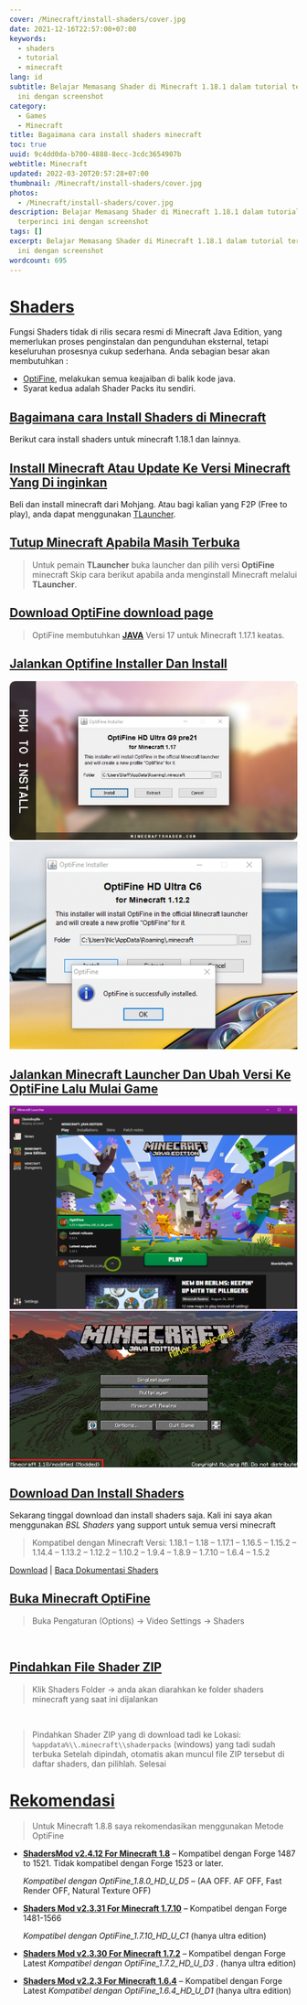 ```yaml
---
cover: /Minecraft/install-shaders/cover.jpg
date: 2021-12-16T22:57:00+07:00
keywords:
  - shaders
  - tutorial
  - minecraft
lang: id
subtitle: Belajar Memasang Shader di Minecraft 1.18.1 dalam tutorial terperinci
  ini dengan screenshot
category:
  - Games
  - Minecraft
title: Bagaimana cara install shaders minecraft
toc: true
uuid: 9c4dd0da-b700-4888-8ecc-3cdc3654907b
webtitle: Minecraft
updated: 2022-03-20T20:57:28+07:00
thumbnail: /Minecraft/install-shaders/cover.jpg
photos:
  - /Minecraft/install-shaders/cover.jpg
description: Belajar Memasang Shader di Minecraft 1.18.1 dalam tutorial
  terperinci ini dengan screenshot
tags: []
excerpt: Belajar Memasang Shader di Minecraft 1.18.1 dalam tutorial terperinci
  ini dengan screenshot
wordcount: 695
---
```


<h1 id="shaders" tabindex="-1"><a class="header-anchor" href="#shaders">Shaders</a></h1>
<p>Fungsi Shaders tidak di rilis secara resmi di Minecraft Java Edition, yang memerlukan proses penginstalan dan pengunduhan eksternal, tetapi keseluruhan prosesnya cukup sederhana. Anda sebagian besar akan membutuhkan :</p>
<ul>
<li><a href="https://optifine.net/home">OptiFine</a>, melakukan semua keajaiban di balik kode java.</li>
<li>Syarat kedua adalah Shader Packs itu sendiri.</li>
</ul>
<h2 id="bagaimana-cara-install-shaders-di-minecraft" tabindex="-1"><a class="header-anchor" href="#bagaimana-cara-install-shaders-di-minecraft">Bagaimana cara Install Shaders di Minecraft</a></h2>
<p>Berikut cara install shaders untuk minecraft 1.18.1 dan lainnya.</p>
<h2 id="install-minecraft-atau-update-ke-versi-minecraft-yang-di-inginkan" tabindex="-1"><a class="header-anchor" href="#install-minecraft-atau-update-ke-versi-minecraft-yang-di-inginkan">Install Minecraft Atau Update Ke Versi Minecraft Yang Di inginkan</a></h2>
<p>Beli dan install minecraft dari Mohjang. Atau bagi kalian yang F2P (Free to play), anda dapat menggunakan <a href="https://tlauncher.org/en/">TLauncher</a>.</p>
<h2 id="tutup-minecraft-apabila-masih-terbuka" tabindex="-1"><a class="header-anchor" href="#tutup-minecraft-apabila-masih-terbuka">Tutup Minecraft Apabila Masih Terbuka</a></h2>
<blockquote>
<p>Untuk pemain <strong>TLauncher</strong> buka launcher dan pilih versi <strong>OptiFine</strong> minecraft
Skip cara berikut apabila anda menginstall Minecraft melalui <strong>TLauncher</strong>.</p>
</blockquote>
<h2 id="download-opti-fine-download-page" tabindex="-1"><a class="header-anchor" href="#download-opti-fine-download-page">Download </a><a href="https://optifine.net/downloads">OptiFine download page</a></h2>
<blockquote>
<p>OptiFine membutuhkan <strong><a href="https://java.com/en/download/">JAVA</a></strong> Versi 17 untuk Minecraft 1.17.1 keatas.</p>
</blockquote>
<h2 id="jalankan-optifine-installer-dan-install" tabindex="-1"><a class="header-anchor" href="#jalankan-optifine-installer-dan-install">Jalankan Optifine Installer Dan Install</a></h2>
<p><img src="/Minecraft/install-shaders/how-to-install-shaders-10.jpg" alt="Optifine installer">
<img src="/Minecraft/install-shaders/optifine-install-success.png" alt="Optifine installer success"></p>
<h2 id="jalankan-minecraft-launcher-dan-ubah-versi-ke-opti-fine-lalu-mulai-game" tabindex="-1"><a class="header-anchor" href="#jalankan-minecraft-launcher-dan-ubah-versi-ke-opti-fine-lalu-mulai-game">Jalankan Minecraft Launcher Dan Ubah Versi Ke OptiFine Lalu Mulai Game</a></h2>
<p><img src="/Minecraft/install-shaders/change-game-version-minecraft-launcher.png" alt="Minecraft Launcher Change Version">
<img src="/Minecraft/install-shaders/Minecraft-Version-1.18.jpg" alt="Main Page Game Minecraft"></p>
<h2 id="download-dan-install-shaders" tabindex="-1"><a class="header-anchor" href="#download-dan-install-shaders">Download Dan Install Shaders</a></h2>
<p>Sekarang tinggal download dan install shaders saja. Kali ini saya akan menggunakan <em>BSL Shaders</em> yang support untuk semua versi minecraft</p>
<blockquote>
<p>Kompatibel dengan Minecraft Versi: 1.18.1 – 1.18 – 1.17.1 – 1.16.5 – 1.15.2 – 1.14.4 – 1.13.2 – 1.12.2 – 1.10.2 – 1.9.4 – 1.8.9 – 1.7.10 – 1.6.4 – 1.5.2</p>
</blockquote>
<p><a href="https://files.minecraftshader.com/dl/bsl">Download</a> | <a href="https://minecraftshader.com/bsl-shaders/">Baca Dokumentasi Shaders</a></p>
<h2 id="buka-minecraft-opti-fine" tabindex="-1"><a class="header-anchor" href="#buka-minecraft-opti-fine">Buka Minecraft OptiFine</a></h2>
<blockquote>
<p>Buka Pengaturan (Options) -&gt; Video Settings -&gt; Shaders</p>
</blockquote>
<p><img src="https://minecraftshader.com/wp-content/uploads/2021/07/how-to-install-shaders-6.jpg" alt=""></p>
<h2 id="pindahkan-file-shader-zip" tabindex="-1"><a class="header-anchor" href="#pindahkan-file-shader-zip">Pindahkan File Shader ZIP</a></h2>
<blockquote>
<p>Klik Shaders Folder -&gt; anda akan diarahkan ke folder shaders minecraft yang saat ini dijalankan</p>
</blockquote>
<p><img src="https://minecraftshader.com/wp-content/uploads/2021/07/how-to-install-shaders-5.jpg" alt=""></p>
<blockquote>
<p>Pindahkan Shader ZIP yang di download tadi ke Lokasi: <code>%appdata%\\.minecraft\\shaderpacks</code> (windows) yang tadi sudah terbuka
Setelah dipindah, otomatis akan muncul file ZIP tersebut di daftar shaders, dan pilihlah. Selesai</p>
</blockquote>
<h1 id="rekomendasi" tabindex="-1"><a class="header-anchor" href="#rekomendasi">Rekomendasi</a></h1>
<blockquote>
<p>Untuk Minecraft 1.8.8 saya rekomendasikan menggunakan Metode OptiFine</p>
</blockquote>
<ul>
<li>
<p><strong><a href="https://www.mediafire.com/file/umz99gww33ia9a6/shadersmod-v2.4.12mc1.8.jar/file">ShadersMod v2.4.12 For Minecraft 1.8</a></strong> – Kompatibel dengan Forge 1487 to 1521. Tidak kompatibel dengan Forge 1523 or later.</p>
<p><em>Kompatibel dengan OptiFine_1.8.0_HD_U_D5</em> – (AA OFF. AF OFF, Fast Render OFF, Natural Texture OFF)</p>
</li>
<li>
<p><strong><a href="https://www.mediafire.com/file/9k4f7eywcwo0p9d/ShadersModCore-v2.3.31-mc1.7.10-f.jar">Shaders Mod v2.3.31 For Minecraft 1.7.10</a></strong> – Kompatibel dengan Forge 1481-1566</p>
<p><em>Kompatibel dengan OptiFine_1.7.10_HD_U_C1</em> (hanya ultra edition)</p>
</li>
<li>
<p><strong><a href="https://www.mediafire.com/file/pj0aru2vwph46hr/ShadersModCore-v2.3.30-mc1.7.2-f.jar">Shaders Mod v2.3.30 For Minecraft 1.7.2</a></strong> – Kompatibel dengan Forge Latest <em>Kompatibel dengan OptiFine_1.7.2_HD_U_D3</em> . (hanya ultra edition)</p>
</li>
<li>
<p><strong><a href="https://www.mediafire.com/file/f0cn5wabknbuh3s/ShadersModCore-v2.2.3-mc1.6.4-f965.jar">Shaders Mod v2.2.3 For Minecraft 1.6.4</a></strong> – Kompatibel dengan Forge Latest <em>Kompatibel dengan OptiFine_1.6.4_HD_U_D1</em> (hanya ultra edition)</p>
</li>
</ul>
